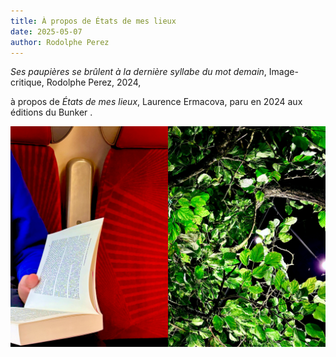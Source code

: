 ```yaml
---
title: À propos de États de mes lieux
date: 2025-05-07
author: Rodolphe Perez
---
```


*Ses paupières se brûlent à la dernière syllabe du mot demain*,
Image-critique, Rodolphe Perez, 2024,

à propos de *États de mes lieux*, Laurence Ermacova, paru en 2024 aux éditions du Bunker .

![etats-lieux](https://raw.githubusercontent.com/EduGonO/bcphl-tests/main/public/media/articles/Image-Critique/etats-lieux.jpeg)


